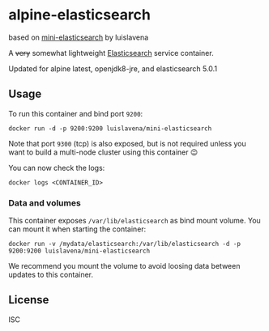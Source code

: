 # alpine-elasticsearch

based on [mini-elasticsearch](https://github.com/luislavena/dockerfiles/tree/master/mini-elasticsearch) by luislavena

A ~~very~~ somewhat lightweight [Elasticsearch](http://www.elasticsearch.org/) service container.

Updated for alpine latest, openjdk8-jre, and elasticsearch 5.0.1
## Usage

To run this container and bind port `9200`:

```
docker run -d -p 9200:9200 luislavena/mini-elasticsearch
```

Note that port `9300` (tcp) is also exposed, but is not required unless you
want to build a multi-node cluster using this container :wink:

You can now check the logs:

```
docker logs <CONTAINER_ID>
```

### Data and volumes

This container exposes `/var/lib/elasticsearch` as bind mount volume. You can
mount it when starting the container:

```
docker run -v /mydata/elasticsearch:/var/lib/elasticsearch -d -p 9200:9200 luislavena/mini-elasticsearch
```

We recommend you mount the volume to avoid loosing data between updates to this
container.

## License

ISC
